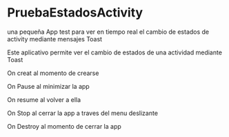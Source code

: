 # PruebaEstadosActivity
una pequeña App test para ver en tiempo real el cambio de estados de activity mediante mensajes Toast

Este aplicativo permite ver el cambio de estados de una actividad mediante Toast

On creat al momento de crearse

On Pause al minimizar la app

On resume al volver a ella

On Stop al cerrar la app a traves del menu deslizante

On Destroy al momento de cerrar la app
